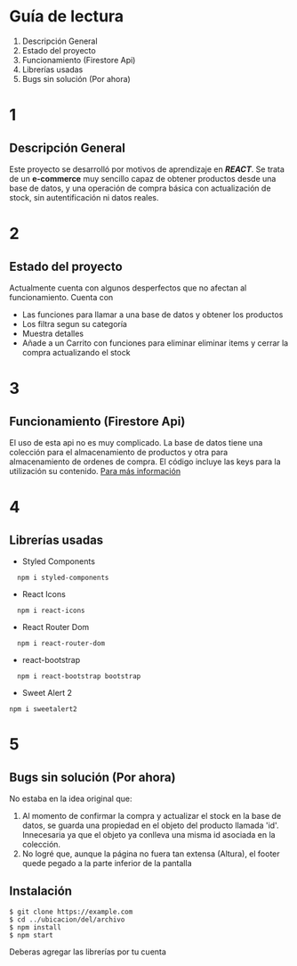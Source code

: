 # Guía de lectura

1. Descripción General
2. Estado del proyecto
3. Funcionamiento (Firestore Api)
4. Librerías usadas
5. Bugs sin solución (Por ahora)

# 1

## Descripción General

Este proyecto se desarrolló por motivos de aprendizaje en **_REACT_**. Se trata de un **e-commerce** muy sencillo capaz de obtener productos desde una base de datos, y una operación de compra básica con actualización de stock, sin autentificación ni datos reales.

# 2

## Estado del proyecto

Actualmente cuenta con algunos desperfectos que no afectan al funcionamiento.
Cuenta con

- Las funciones para llamar a una base de datos y obtener los productos
- Los filtra segun su categoría
- Muestra detalles
- Añade a un Carrito con funciones para eliminar eliminar items y cerrar la compra actualizando el stock

# 3

## Funcionamiento (Firestore Api)

El uso de esta api no es muy complicado. La base de datos tiene una colección para el almacenamiento de productos y otra para almacenamiento de ordenes de compra. El código incluye las keys para la utilización su contenido.
[Para más información](https://firebase.google.com/products/firestore "información sobre Firestore")

# 4

## Librerías usadas

- Styled Components

```
  npm i styled-components
```

- React Icons

```
  npm i react-icons
```

- React Router Dom

```
  npm i react-router-dom
```

- react-bootstrap

```
  npm i react-bootstrap bootstrap
```

- Sweet Alert 2

```
npm i sweetalert2
```

# 5

## Bugs sin solución (Por ahora)

No estaba en la idea original que:

1. Al momento de confirmar la compra y actualizar el stock en la base de datos, se guarda una propiedad en el objeto del producto llamada 'id'. Innecesaria ya que el objeto ya conlleva una misma id asociada en la colección.
2. No logré que, aunque la página no fuera tan extensa (Altura), el footer quede pegado a la parte inferior de la pantalla

## Instalación

```
$ git clone https://example.com
$ cd ../ubicacion/del/archivo
$ npm install
$ npm start

```

Deberas agregar las librerías por tu cuenta
